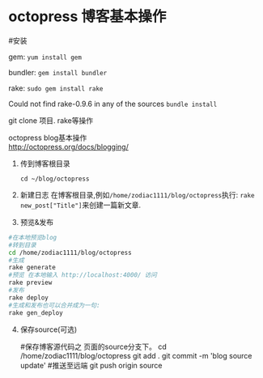 # octopress 博客基本操作

#安装

gem:
`yum install gem`

bundler:
`gem install bundler`

rake:
`sudo gem install rake`

Could not find rake-0.9.6 in any of the sources
`bundle install`

git clone 项目.
rake等操作

octopress blog基本操作  
http://octopress.org/docs/blogging/

1. 传到博客根目录

	`cd ~/blog/octopress`

2. 新建日志
	在博客根目录,例如`/home/zodiac1111/blog/octopress`执行:
	`rake new_post["Title"]`来创建一篇新文章.
3. 预览&发布 

```bash
#在本地预览blog
#转到目录
cd /home/zodiac1111/blog/octopress
#生成
rake generate
#预览 在本地输入 http://localhost:4000/ 访问
rake preview
#发布
rake deploy	
#生成和发布也可以合并成为一句:
rake gen_deploy
```

4. 保存source(可选)

	#保存博客源代码之 页面的source分支下。
	cd /home/zodiac1111/blog/octopress
	git add .
	git commit -m 'blog source update'
	#推送至远端
	git push origin source
